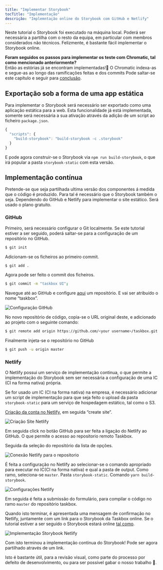 ```yaml
---
title: "Implementar Storybook"
tocTitle: "Implementação"
descrição: "Implemntação online do Storybook com GitHub e Netlify"
---
```


Neste tutorial o Storybook foi executado na máquina local. Poderá ser necessária a partilha com o resto da equipa, em particular com membros considerados não técnicos. Felizmente, é bastante fácil implementar o Storybook online.

<div class="aside">
    <strong>Foram seguidos os passos para implementar os teste com Chromatic, tal como mencionado anteriormente?</strong>
    <br/>
    Então as estórias já se encontram implementadas!🎉 O Chromatic indexa-as e segue-as ao longo das ramificações feitas e dos commits
    Pode saltar-se este capítulo e seguir para <a href="/angular/pt/conclusion">conclusão</a>.
</div>

## Exportação sob a forma de uma app estática

Para implementar o Storybook será necessário ser exportado como uma aplicação estática para a web. Esta funcionalidade já está implementada, somente será necessária a sua ativação através da adição de um script ao ficheiro `package.json`.

```javascript
{
  "scripts": {
    "build-storybook": "build-storybook -c .storybook"
  }
}
```

E pode agora construir-se o Storybook via `npm run build-storybook`, o que irá popular a pasta `storybook-static` com esta versão.

## Implementação contínua

Pretende-se que seja partilhada ultima versão dos componentes á medida que o código é produzido. Para tal é necessário que o Storybook também o seja. Dependendo do GitHub e Netlify para implementar o site estático. Será usado o plano gratuito.

### GitHub

Primeiro, será necessário configurar o Git localmente. Se este tutorial estiver a ser seguido, poderá saltar-se para a configuração de um repositório no GitHub.

```bash
$ git init
```

Adicionam-se os ficheiros ao primeiro commit.

```bash
$ git add .
```

Agora pode ser feito o commit dos ficheiros.

```bash
$ git commit -m "taskbox UI";
```

Navegue até ao GitHub e configure [aqui](https://github.com/new) um repositório. E vai ser atribuído o nome “taskbox”.

![Configuração GitHub](/intro-to-storybook/github-create-taskbox.png)

No novo repositório de código, copia-se o URL original deste, e adicionado ao projeto com o seguinte comando:

```bash
$ git remote add origin https://github.com/<your username>/taskbox.git
```

Finalmente injeta-se o repositório no GitHub

```bash
$ git push -u origin master
```

### Netlify

O Netlify possui um serviço de implementação continua, o que permite a implementação do Storybook sem ser necessária a configuração de uma IC (CI na forma nativa) própria.

<div class="aside">
    Se for usado um IC (CI na forma nativa) na empresa, é necessário adicionar um script de implementação para que seja feito o upload da pasta <code>storybook-static</code> para um serviço de hospedagem estático, tal como o S3. 
</div>

[Criação da conta no Netlify](https://app.netlify.com/start), em seguida “create site”.

![Criação Site Netlify](/intro-to-storybook/netlify-create-site.png)

Em seguida click no botão GitHub para ser feita a ligação do Netlify ao GitHub. O que permite o acesso ao repositorio remoto Taskbox.

Seguida da seleção do repositório da lista de opções.

![Conexão Netlify para o repositorio](/intro-to-storybook/netlify-account-picker.png)

É feita a configuração no Netlify ao selecionar-se o comando apropriado para executar no IC(CI na forma nativa) e qual a pasta de output. Como ramo, seleciona-se `master`. Pasta `storybook-static`. Comando `yarn build-storybook`.

![Configurações Netlify](/intro-to-storybook/netlify-settings.png)

Em seguida é feita a submissão do formulário, para compilar o código no ramo `master` do repositório taskbox.

Quando isto terminar, é apresentada uma mensagem de confirmação no Netlify, juntamente com um link para o Storybook da Taskbox online. Se o tutorial estiver a ser seguido o Storybook estará online [tal como](https://clever-banach-415c03.netlify.com/).

![Implementação Storybook Netlify](/intro-to-storybook/netlify-storybook-deploy.png)

Com isto terminou a implementação continua do Storybook! Pode ser agora partilhado através de um link.

Isto é bastante útil, para a revisão visual, como parte do processo por defeito de desenvolvimento, ou para ser possível gabar o nosso trabalho 💅.
